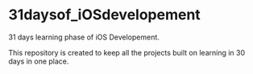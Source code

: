 # 31daysof_iOSdevelopement
31 days learning phase of iOS Developement.</br>
<p>This repository is created to keep all the projects built on learning in 30 days in one place.</p>
